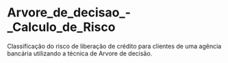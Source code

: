 # Arvore_de_decisao_-_Calculo_de_Risco
Classificação do risco de liberação de crédito para clientes de uma agência bancária utilizando a técnica de Arvore de decisão.
